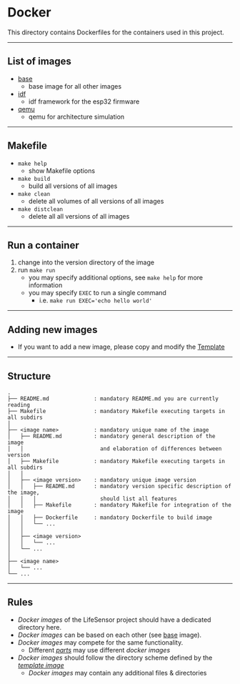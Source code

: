 # Docker

This directory contains Dockerfiles for the containers used in this project.

---
## List of images
- [base](./base/)
  - base image for all other images
- [idf](./idf/)
  - idf framework for the esp32 firmware
- [qemu](./qemu/)
  - qemu for architecture simulation

---
## Makefile
<!-- LIST OF MAKEFILE TARGETS -->
- `make help`
  - show Makefile options
- `make build`
  - build all versions of all images
- `make clean`
  - delete all volumes of all versions of all images
- `make distclean`
  - delete all all versions of all images

---
## Run a container
1. change into the version directory of the image
2. run `make run`
   - you may specify additional options, see `make help` for more information
   - you may specify `EXEC` to run a single command
     - i.e. `make run EXEC='echo hello world'`

---
## Adding new images
- If you want to add a new image,
please copy and modify the [Template](./.template/)

---
## Structure
```
.
├── README.md              : mandatory README.md you are currently reading
├── Makefile               : mandatory Makefile executing targets in all subdirs
│
├── <image name>           : mandatory unique name of the image
│   ├── README.md          : mandatory general description of the image
│   │                        and elaboration of differences between version
│   ├── Makefile           : mandatory Makefile executing targets in all subdirs
│   │
│   ├── <image version>    : mandatory unique image version
│   │   ├── README.md      : mandatory version specific description of the image,
│   │   │                    should list all features
│   │   ├── Makefile       : mandatory Makefile for integration of the image
│   │   ├── Dockerfile     : mandatory Dockerfile to build image
│   │   └── ...
│   │
│   ├── <image version>
│   │   └── ...
│   └── ...
│
├── <image name>
│   └── ...
└── ...
```

---
## Rules
- *Docker images* of the LifeSensor project should have a dedicated directory here.
- *Docker images* can be based on each other (see [base](./base/) image).
- *Docker images* may compete for the same functionality.
  - Different [*parts*](../parts/) may use different *docker images*
- *Docker images* should follow the directory scheme defined by the [*template image*](./.template/)
  - *Docker images* may contain any additional files & directories
